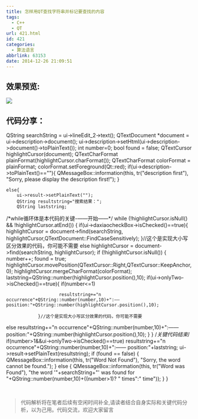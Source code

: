 ```yaml
---
title: 怎样用QT查找字符串并标记要查找的内容
tags:
  - C++
  - QT
url: 421.html
id: 421
categories:
  - 算法语言
abbrlink: 63153
date: 2014-12-26 21:09:51
---
```


效果预览:
-----

![](http://baiyuan.wang/wp-content/uploads/2014/12/20141226130745_71553.png)

代码分享：
-----

QString searchString = ui->lineEdit_2->text();
    QTextDocument *document = ui->description->document();
    ui->description->setHtml(ui->description->document()->toPlainText());
    int number=0;
    bool found = false;
    QTextCursor highlightCursor(document);
    QTextCharFormat plainFormat(highlightCursor.charFormat());
    QTextCharFormat colorFormat = plainFormat;
    colorFormat.setForeground(Qt::red);
    if(ui->description->toPlainText()==""){
        QMessageBox::information(this, tr("description first"),
                                 "Sorry, please display the description first!");
    }

    else{
        ui->result->setPlainText("");
        QString resultstring="搜索结果：";
        QString laststring;
/\*while循环体是本代码的关键-——开始——\*/ 
while (!highlightCursor.isNull() && !highlightCursor.atEnd()) {
            if(ui->daxiaocheckBox->isChecked()==true){
                highlightCursor = document->find(searchString, highlightCursor,QTextDocument::FindCaseSensitively);
            }//这个是实现大小写区分效果的代码，你可能不需要
        else
                highlightCursor = document->find(searchString, highlightCursor);
            if (!highlightCursor.isNull()) {
                number++;
                found = true;
                highlightCursor.movePosition(QTextCursor::Right,QTextCursor::KeepAnchor,0);
                highlightCursor.mergeCharFormat(colorFormat);
                laststring=QString::number(highlightCursor.position(),10);
                if(ui->onlyTwo->isChecked()==true){
                    if(number<=1)

                        resultstring+="n occurrence"+QString::number(number,10)+":—— position:"+QString::number(highlightCursor.position(),10);

                }//这个是实现大小写区分效果的代码，你可能不需要 
else
                    resultstring+="n occurrence"+QString::number(number,10)+":—— position:"+QString::number(highlightCursor.position(),10);
            }
        }
/*关键代码结束*/
        if(number>1&&ui->onlyTwo->isChecked()==true)
            resultstring+="n occurrence"+QString::number(number,10)+":—— position:"+laststring;
        ui->result->setPlainText(resultstring);
        if (found == false) {
            QMessageBox::information(this, tr("Word Not Found"),
                                     "Sorry, the word cannot be found.");
        }
        else {
            QMessageBox::information(this, tr("Word was Found"),
                                     "the word '"+searchString+"' was found for "+QString::number(number,10)+((number>1)? " times":" time"));
        }
    }

 

> 代码解析将在笔者后续有空闲时间补全,请读者结合自身实际和关键代码分析，以为己用。代码交流，欢迎大家留言